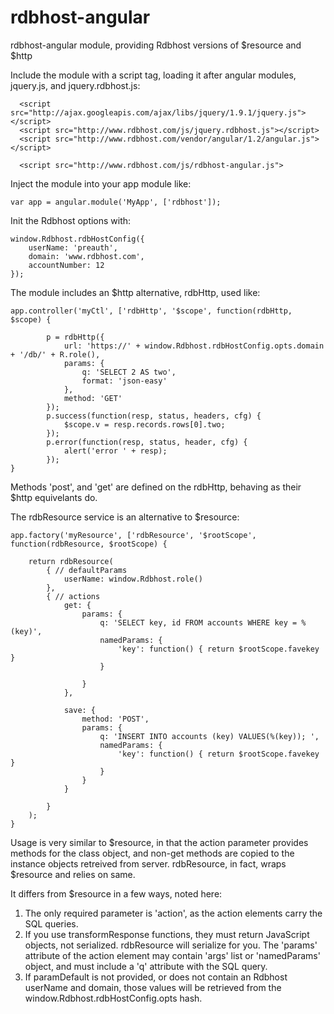 rdbhost-angular
===============

rdbhost-angular module, providing Rdbhost versions of $resource and $http


Include the module with a script tag, loading it after angular modules, jquery.js, and jquery.rdbhost.js:


      <script src="http://ajax.googleapis.com/ajax/libs/jquery/1.9.1/jquery.js"></script>
      <script src="http://www.rdbhost.com/js/jquery.rdbhost.js"></script>
      <script src="http://www.rdbhost.com/vendor/angular/1.2/angular.js"></script>

      <script src="http://www.rdbhost.com/js/rdbhost-angular.js">
    

Inject the module into your app module like:

    var app = angular.module('MyApp', ['rdbhost']);

    

Init the Rdbhost options with:

    window.Rdbhost.rdbHostConfig({
        userName: 'preauth',
        domain: 'www.rdbhost.com',
        accountNumber: 12
    });



The module includes an $http alternative, rdbHttp, used like:


    app.controller('myCtl', ['rdbHttp', '$scope', function(rdbHttp, $scope) {
    
            p = rdbHttp({
                url: 'https://' + window.Rdbhost.rdbHostConfig.opts.domain + '/db/' + R.role(),
                params: {
                    q: 'SELECT 2 AS two',
                    format: 'json-easy'
                },
                method: 'GET'
            });
            p.success(function(resp, status, headers, cfg) {
                $scope.v = resp.records.rows[0].two;
            });
            p.error(function(resp, status, header, cfg) {
                alert('error ' + resp);
            });
    }


Methods 'post', and 'get' are defined on the rdbHttp, behaving as their $http equivelants do.


The rdbResource service is an alternative to $resource:

    app.factory('myResource', ['rdbResource', '$rootScope', function(rdbResource, $rootScope) {
    
        return rdbResource(
            { // defaultParams
                userName: window.Rdbhost.role()
            },
            { // actions
                get: {
                    params: {
                        q: 'SELECT key, id FROM accounts WHERE key = %(key)',
                        namedParams: {
                            'key': function() { return $rootScope.favekey }
                        }

                    }
                },

                save: {
                    method: 'POST',
                    params: {
                        q: 'INSERT INTO accounts (key) VALUES(%(key)); ',
                        namedParams: {
                            'key': function() { return $rootScope.favekey }
                        }
                    }
                }

            }
        );
    }
    
    
Usage is very similar to $resource, in that the action parameter provides methods
for the class object, and non-get methods are copied to the instance objects 
retreived from server.  rdbResource, in fact, wraps $resource and relies on same.

It differs from $resource in a few ways, noted here:

1. The only required parameter is 'action', as the action elements carry the SQL queries.
2. If you use transformResponse functions, they must return JavaScript objects, not serialized. rdbResource will serialize for you.  The 'params' attribute of the action element may contain 'args' list or 'namedParams' object, and must include a 'q' attribute with the SQL query.
3. If paramDefault is not provided, or does not contain an Rdbhost userName and domain, those values will be retrieved from the window.Rdbhost.rdbHostConfig.opts hash.
